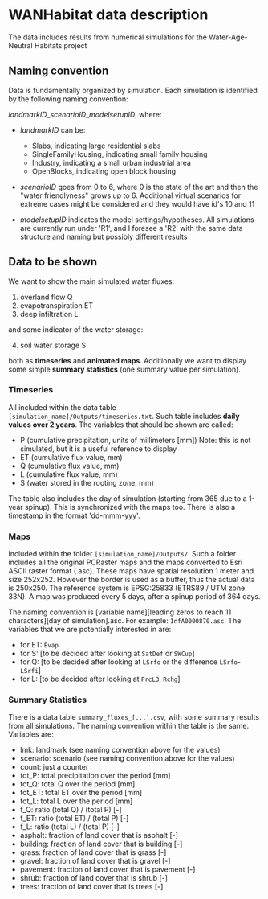 # WANHabitat data description

The data includes results from numerical simulations for the Water-Age-Neutral Habitats project

## Naming convention

Data is fundamentally organized by simulation. Each simulation is identified by the following naming convention:

*landmarkID*\_*scenarioID*\_*modelsetupID*, where:

- *landmarkID* can be:

  - Slabs, indicating large residential slabs
  - SingleFamilyHousing, indicating small family housing
  - Industry, indicating a small urban industrial area
  - OpenBlocks, indicating open block housing

- *scenarioID* goes from 0 to 6, where 0 is the state of the art and then the "water friendlyness" grows up to 6. Additional virtual scenarios for extreme cases might be considered and they would have id's 10 and 11

- *modelsetupID* indicates the model settings/hypotheses. All simulations are currently run under 'R1', and I foresee a 'R2' with the same data structure and naming but possibly different results

## Data to be shown

We want to show the main simulated water fluxes:

1. overland flow Q
2. evapotranspiration ET
3. deep infiltration L

and some indicator of the water storage:

4. soil water storage S

both as **timeseries** and **animated maps**. Additionally we want to display some simple **summary statistics** (one summary value per simulation).

### Timeseries

All included within the data table `[simulation_name]/Outputs/timeseries.txt`. Such table includes **daily values over 2 years**. The variables that should be shown are called:

- P (cumulative precipitation, units of millimeters [mm]) Note: this is not simulated, but it is a useful reference to display
- ET (cumulative flux value, mm)
- Q (cumulative flux value, mm)
- L (cumulative flux value, mm)
- S (water stored in the rooting zone, mm)

The table also includes the day of simulation (starting from 365 due to a 1-year spinup). This is synchronized with the maps too. There is also a timestamp in the format 'dd-mmm-yyy'.

### Maps

Included within the folder `[simulation_name]/Outputs/`. Such a folder includes all the original PCRaster maps and the maps converted to Esri ASCII raster format (.asc). These maps have spatial resolution 1 meter and size 252x252. However the border is used as a buffer, thus the actual data is 250x250. The reference system is EPSG:25833 (ETRS89 / UTM zone 33N). A map was produced every 5 days, after a spinup period of 364 days.

The naming convention is [variable name][leading zeros to reach 11 characters][day of simulation].asc. For example: `InfA0000870.asc`. The variables that we are potentially interested in are:

- for ET: `Evap`
- for S: [to be decided after looking at `SatDef` or `SWCup`]
- for Q: [to be decided after looking at `LSrfo` or the difference `LSrfo`-`LSrfi`]
- for L: [to be decided after looking at `PrcL3`, `Rchg`]

### Summary Statistics

There is a data table `summary_fluxes_[...].csv`, with some summary results from all simulations. The naming convention within the table is the same. Variables are:

- lmk: landmark (see naming convention above for the values)
- scenario: scenario (see naming convention above for the values)
- count: just a counter
- tot_P: total precipitation over the period [mm]
- tot_Q: total Q over the period [mm]
- tot_ET: total ET over the period [mm]
- tot_L: total L over the period [mm]
- f_Q: ratio (total Q) / (total P) [-]
- f_ET: ratio (total ET) / (total P) [-]
- f_L: ratio (total L) / (total P) [-]
- asphalt: fraction of land cover that is asphalt [-]
- building: fraction of land cover that is building [-]
- grass: fraction of land cover that is grass [-]
- gravel: fraction of land cover that is gravel [-]
- pavement: fraction of land cover that is pavement [-]
- shrub: fraction of land cover that is shrub [-]
- trees: fraction of land cover that is trees [-]
